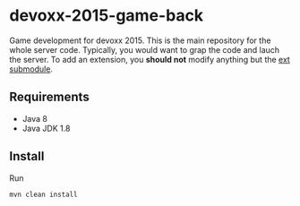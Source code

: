 # devoxx-2015-game-back
Game development for devoxx 2015. This is the main repository for the whole server code. Typically, you would want to grap the code and lauch the server. To add an extension, you **should not** modify anything but the [ext  submodule](https://github.com/groupe-sii/devoxx-2015-game-back.ext).

## Requirements

- Java 8
- Java JDK 1.8

## Install

Run

```mvn clean install```
